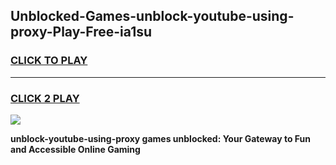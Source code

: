 
## Unblocked-Games-unblock-youtube-using-proxy-Play-Free-ia1su
<h3>
<a href="https://premium76.site?title=unblock-youtube-using-proxy&ref=20M">CLICK TO PLAY</a></h3>
<hr>

<h3>
<a href="https://premium76.site?title=unblock-youtube-using-proxy&ref=20M">CLICK 2 PLAY</a>
  
</h3>

<a href="https://premium76.site?title=unblock-youtube-using-proxy&ref=19M"><img src="https://clearcache.store/games.png"></a>


**unblock-youtube-using-proxy games unblocked: Your Gateway to Fun and Accessible Online Gaming**
